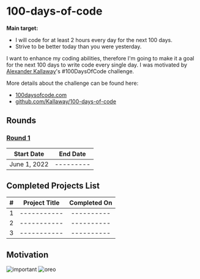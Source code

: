 # 100-days-of-code

**Main target:**

- I will code for at least 2 hours every day for the next 100 days.
- Strive to be better today than you were yesterday.

I want to enhance my coding abilities, therefore I'm going to make it a goal for the next 100 days to write code every single day. I was motivated by [Alexander Kallaway](https://github.com/Kallaway)'s #100DaysOfCode challenge.

More details about the challenge can be found here:

- [100daysofcode.com](http://100daysofcode.com/)
- [github.com/Kallaway/100-days-of-code](https://github.com/Kallaway/100-days-of-code)

## Rounds

### [Round 1](Round-1/README.md)

|  Start Date  | End Date  |
| :----------: | :-------: |
| June 1, 2022 | --------- |

## Completed Projects List

|  #  | Project Title | Completed On |
| :-: | :-----------: | :----------: |
|  1  |  -----------  |  ----------  |
|  2  |  -----------  |  ----------  |
|  3  |  -----------  |  ----------  |

## Motivation

![important](https://user-images.githubusercontent.com/57343545/171635977-c8028b1b-32f8-4a21-9c66-772c4722d7f4.png)
![oreo](https://user-images.githubusercontent.com/57343545/171636489-7ba9a01d-04dc-4cf4-bcc6-e8b7ff796f39.jpg)
